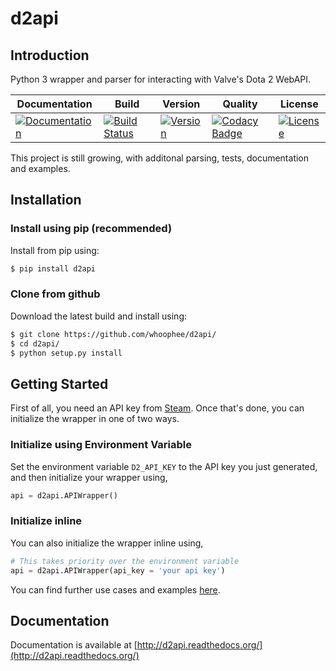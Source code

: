 # d2api

## Introduction
Python 3 wrapper and parser for interacting with Valve's Dota 2 WebAPI.

| Documentation | Build | Version | Quality | License |
|-|-|-|-|-|
| [![Documentation](https://readthedocs.org/projects/d2api/badge/?version=latest)](https://readthedocs.org/projects/d2api/?badge=latest) | [![Build Status](https://travis-ci.org/whoophee/d2api.svg?branch=master)](https://travis-ci.org/whoophee/d2api) | [![Version](https://img.shields.io/pypi/v/d2api.svg?style=flat)](https://pypi.org/project/d2api/) | [![Codacy Badge](https://api.codacy.com/project/badge/Grade/7c9343feaf6f442aaa9d501a85efeeed)](https://www.codacy.com/app/whoophee/d2api?utm_source=github.com&amp;utm_medium=referral&amp;utm_content=whoophee/d2api&amp;utm_campaign=Badge_Grade) | [![License](https://img.shields.io/pypi/l/d2api.svg)](https://github.com/whoophee/d2api/blob/master/LICENSE) | 

This project is still growing, with additonal parsing, tests,  documentation and examples.

## Installation

### Install using pip (recommended)
Install from pip using:
```bash
$ pip install d2api
```

### Clone from github
Download the latest build and install using:
```bash
$ git clone https://github.com/whoophee/d2api/
$ cd d2api/
$ python setup.py install
```

## Getting Started

First of all, you need an API key from [Steam](https://steamcommunity.com/dev/apikey). Once that's done, you can initialize the wrapper in one of two ways.

### Initialize using Environment Variable
Set the environment variable ``D2_API_KEY`` to the API key you just generated, and then initialize your wrapper using,
```python
api = d2api.APIWrapper()
```
### Initialize inline
You can also initialize the wrapper inline using,
```python
# This takes priority over the environment variable
api = d2api.APIWrapper(api_key = 'your api key')
```

You can find further use cases and examples [here](https://d2api.readthedocs.io/en/latest/tutorial.html).

## Documentation

Documentation is available at [http://d2api.readthedocs.org/](http://d2api.readthedocs.org/)
